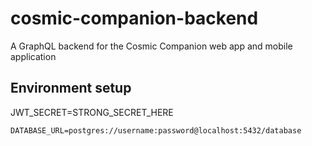 # cosmic-companion-backend
A GraphQL backend for the Cosmic Companion web app and mobile application

## Environment setup
JWT_SECRET=STRONG_SECRET_HERE
```text
DATABASE_URL=postgres://username:password@localhost:5432/database
```
